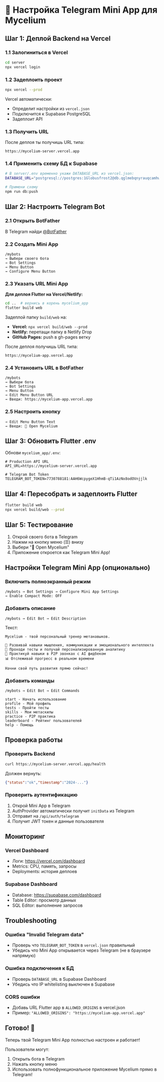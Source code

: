 # 🤖 Настройка Telegram Mini App для Mycelium

## Шаг 1: Деплой Backend на Vercel

### 1.1 Залогиниться в Vercel
```bash
cd server
npx vercel login
```

### 1.2 Задеплоить проект
```bash
npx vercel --prod
```

Vercel автоматически:
- Определит настройки из `vercel.json`
- Подключится к Supabase PostgreSQL
- Задеплоит API

### 1.3 Получить URL
После деплоя ты получишь URL типа:
```
https://mycelium-server.vercel.app
```

### 1.4 Применить схему БД к Supabase
```bash
# В server/.env временно укажи DATABASE_URL из vercel.json:
DATABASE_URL="postgresql://postgres:1Globusfrost2@db.qglmebqnyrauqcamhwio.supabase.co:5432/postgres"

# Примени схему
npm run db:push
```

## Шаг 2: Настроить Telegram Bot

### 2.1 Открыть BotFather
В Telegram найди [@BotFather](https://t.me/BotFather)

### 2.2 Создать Mini App
```
/mybots
→ Выбери своего бота
→ Bot Settings
→ Menu Button
→ Configure Menu Button
```

### 2.3 Указать URL Mini App

**Для деплоя Flutter на Vercel/Netlify:**
```bash
cd ..  # вернись в корень mycelium_app
flutter build web
```

Задеплой папку `build/web` на:
- **Vercel:** `npx vercel build/web --prod`
- **Netlify:** перетащи папку в Netlify Drop
- **GitHub Pages:** push в gh-pages ветку

После деплоя получишь URL типа:
```
https://mycelium-app.vercel.app
```

### 2.4 Установить URL в BotFather
```
/mybots
→ Выбери бота
→ Bot Settings
→ Menu Button
→ Edit Menu Button URL
→ Введи: https://mycelium-app.vercel.app
```

### 2.5 Настроить кнопку
```
→ Edit Menu Button Text
→ Введи: 🧬 Open Mycelium
```

## Шаг 3: Обновить Flutter .env

Обнови `mycelium_app/.env`:
```env
# Production API URL
API_URL=https://mycelium-server.vercel.app

# Telegram Bot Token
TELEGRAM_BOT_TOKEN=7730788181:AAH6WcpygeX1HhmB-qTi1AzNx8odOVnjjlk
```

## Шаг 4: Пересобрать и задеплоить Flutter

```bash
flutter build web
npx vercel build/web --prod
```

## Шаг 5: Тестирование

1. Открой своего бота в Telegram
2. Нажми на кнопку меню (☰) внизу
3. Выбери "🧬 Open Mycelium"
4. Приложение откроется как Telegram Mini App!

## Настройки Telegram Mini App (опционально)

### Включить полноэкранный режим
```
/mybots → Bot Settings → Configure Mini App Settings
→ Enable Compact Mode: OFF
```

### Добавить описание
```
/mybots → Edit Bot → Edit Description
```

Текст:
```
Mycelium - твой персональный тренер метанавыков.

🧠 Развивай навыки мышления, коммуникации и эмоционального интеллекта
🎯 Проходи тесты и получай персонализированную аналитику
💬 Практикуй навыки в P2P звонках с AI фидбеком
📊 Отслеживай прогресс в реальном времени

Начни свой путь развития прямо сейчас!
```

### Добавить команды
```
/mybots → Edit Bot → Edit Commands
```

```
start - Начать использование
profile - Мой профиль
tests - Пройти тесты
skills - Мои метаскилы
practice - P2P практика
leaderboard - Рейтинг пользователей
help - Помощь
```

## Проверка работы

### Проверить Backend
```bash
curl https://mycelium-server.vercel.app/health
```

Должен вернуть:
```json
{"status":"ok","timestamp":"2024-..."}
```

### Проверить аутентификацию
1. Открой Mini App в Telegram
2. AuthProvider автоматически получит `initData` из Telegram
3. Отправит на `/api/auth/telegram`
4. Получит JWT токен и данные пользователя

## Мониторинг

### Vercel Dashboard
- Логи: https://vercel.com/dashboard
- Metrics: CPU, память, запросы
- Deployments: история деплоев

### Supabase Dashboard
- Database: https://supabase.com/dashboard
- Table Editor: просмотр данных
- SQL Editor: выполнение запросов

## Troubleshooting

### Ошибка "Invalid Telegram data"
- Проверь что `TELEGRAM_BOT_TOKEN` в `vercel.json` правильный
- Убедись что Mini App открывается через Telegram (не в браузере напрямую)

### Ошибка подключения к БД
- Проверь `DATABASE_URL` в Supabase Dashboard
- Убедись что IP whitelisting выключен в Supabase

### CORS ошибки
- Добавь URL Flutter app в `ALLOWED_ORIGINS` в vercel.json
- Пример: `"ALLOWED_ORIGINS": "https://mycelium-app.vercel.app"`

## Готово! 🎉

Теперь твой Telegram Mini App полностью настроен и работает!

Пользователи могут:
1. Открыть бота в Telegram
2. Нажать кнопку меню
3. Использовать полнофункциональное приложение Mycelium прямо в Telegram!
